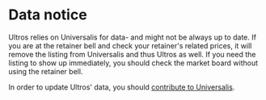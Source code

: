 # Data notice

Ultros relies on Universalis for data- and might not be always up to date. If you are at the retainer bell and check your retainer's related prices, it will remove the listing from Universalis and thus Ultros as well. If you need the listing to show up immediately, you should check the market board without using the retainer bell.

In order to update Ultros' data, you should [contribute to Universalis](https://universalis.app/contribute).
